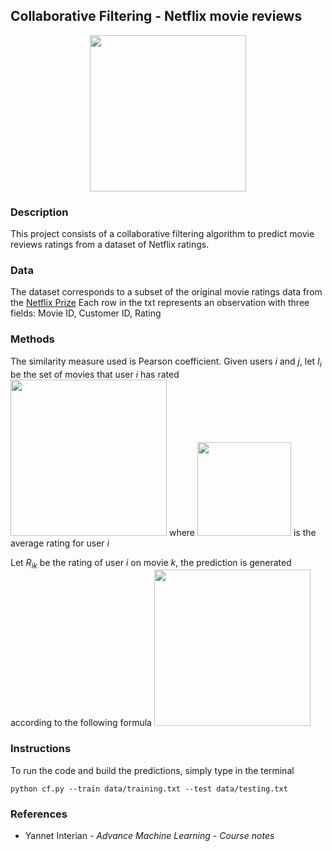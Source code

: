 
## Collaborative Filtering - Netflix movie reviews
<p align="center">
	<img src="https://github.com/jaimeps/collaborative-filtering-netflix/blob/master/images/logo.png" width="250">
</p>

### Description

This project consists of a collaborative filtering algorithm to predict movie reviews ratings from a dataset of Netflix ratings. 

### Data

The dataset corresponds to a subset of the original movie ratings data from the [Netflix Prize](http://www.netflixprize.com/)
Each row in the txt represents an observation with three fields: Movie ID, Customer ID, Rating

### Methods

The similarity measure used is Pearson coefficient. Given users *i* and *j*, let *I<sub>i</sub>* be the set of movies that user *i* has rated
<img src="https://github.com/jaimeps/collaborative-filtering-netflix/blob/master/images/pearson.png" width="250">
where 
<img src="https://github.com/jaimeps/collaborative-filtering-netflix/blob/master/images/avg_rating.png" width="150">
is the average rating for user *i*

Let  *R<sub>ik</sub>* be the rating of user *i* on movie *k*, the prediction is generated according to the following formula
<img src="https://github.com/jaimeps/collaborative-filtering-netflix/blob/master/images/prediction.png" width="250">

### Instructions

To run the code and build the predictions, simply type in the terminal

```
python cf.py --train data/training.txt --test data/testing.txt
```

### References
- Yannet Interian - *Advance Machine Learning - Course notes*
